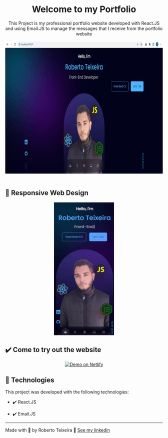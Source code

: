 <h1 align="center">
<br>
  Welcome to my Portfolio
<br>
</h1>

<p align="center">This Project is my professional portfolio website developed with React.JS and using Email.JS to manage the messages that I receive from the portfolio website</p>

<div align="center" >
  <img src='./gifs/portfolio.gif' alt="portfolio" height="425">
</div>

<br>

## 📲 Responsive Web Design

<div align="center" >
  <img src='./gifs/portfolio_responsive.gif' alt="responsive" height="425">
</div>

## ✔️ Come to try out the website

<p align="center">
  <a href="https://elegant-pasca-d870a0.netlify.app/" target="_blank">
    <img alt="Demo on Netlify" src="https://res.cloudinary.com/lukemorales/image/upload/v1599785319/readme_logos/demo_on_netlify_umjmch.png">
  </a>
</p>

## 🚀 Technologies

This project was developed with the following technologies:

- ✔️ React.JS

- ✔️ Email.JS

---

Made with 💜 by Roberto Teixeira 👋 [See my linkedin](https://www.linkedin.com/in/roberto-teixeira-developer/)
